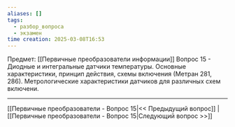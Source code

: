 ```yaml
---
aliases: []
tags:
  - разбор_вопроса
  - экзамен
time creation: 2025-03-08T16:53
---
```

Предмет: [[Первичные преобразователи информации]]
Вопрос 15 - Диодные и интегральные датчики температуры. Основные характеристики, принцип действия, схемы включения (Метран 281, 286). Метрологические характеристики датчиков для различных схем включени.

---
[[Первичные преобразователи - Вопрос 15|<< Предыдущий вопрос]] | [[Первичные преобразователи - Вопрос 15|Следующий вопрос >>]]